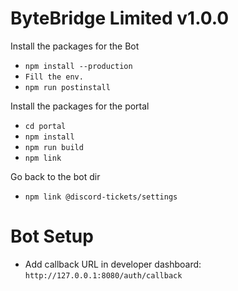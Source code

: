 # ByteBridge Limited v1.0.0

Install the packages for the Bot
- `npm install --production`
- `Fill the env.`
- `npm run postinstall`

Install the packages for the portal

- `cd portal`
- `npm install`
- `npm run build`
- `npm link`

Go back to the bot dir
- `npm link @discord-tickets/settings`



# Bot Setup

- Add callback URL in developer dashboard: `http://127.0.0.1:8080/auth/callback`
